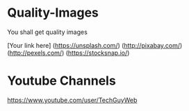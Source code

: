 # Quality-Images
You shall get quality images 

[Your link here]
(https://unsplash.com/)
(http://pixabay.com/)
(http://pexels.com/)
(https://stocksnap.io/)

# Youtube Channels

https://www.youtube.com/user/TechGuyWeb
